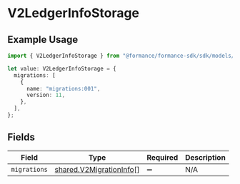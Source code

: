 # V2LedgerInfoStorage

## Example Usage

```typescript
import { V2LedgerInfoStorage } from "@formance/formance-sdk/sdk/models/shared";

let value: V2LedgerInfoStorage = {
  migrations: [
    {
      name: "migrations:001",
      version: 11,
    },
  ],
};
```

## Fields

| Field                                                                     | Type                                                                      | Required                                                                  | Description                                                               |
| ------------------------------------------------------------------------- | ------------------------------------------------------------------------- | ------------------------------------------------------------------------- | ------------------------------------------------------------------------- |
| `migrations`                                                              | [shared.V2MigrationInfo](../../../sdk/models/shared/v2migrationinfo.md)[] | :heavy_minus_sign:                                                        | N/A                                                                       |